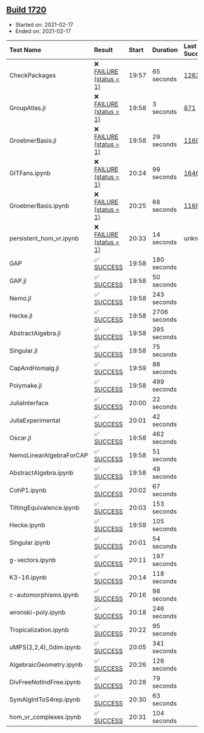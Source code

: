 ## [Build 1720](https://oscarci.mathematik.uni-kl.de/job/oscar-stable/1720/)

* Started on: 2021-02-17
* Ended on: 2021-02-17

| Test Name    | Result | Start | Duration | Last Success | First Failure |
|:-------------|:-------|:------|:---------|:-------------|:--------------|
| CheckPackages | ❌ [FAILURE (status = 1)](https://oscarci.mathematik.uni-kl.de/job/oscar-stable/1720/artifact/logs/build-1720/CheckPackages.log) | 19:57 | 65 seconds | [1263](https://oscarci.mathematik.uni-kl.de/job/oscar-stable/1263/) | [1264](https://oscarci.mathematik.uni-kl.de/job/oscar-stable/1264/) |
| GroupAtlas.jl | ❌ [FAILURE (status = 1)](https://oscarci.mathematik.uni-kl.de/job/oscar-stable/1720/artifact/logs/build-1720/GroupAtlas.jl.log) | 19:58 | 3 seconds | [871](https://oscarci.mathematik.uni-kl.de/job/oscar-stable/871/) | [872](https://oscarci.mathematik.uni-kl.de/job/oscar-stable/872/) |
| GroebnerBasis.jl | ❌ [FAILURE (status = 1)](https://oscarci.mathematik.uni-kl.de/job/oscar-stable/1720/artifact/logs/build-1720/GroebnerBasis.jl.log) | 19:58 | 29 seconds | [1168](https://oscarci.mathematik.uni-kl.de/job/oscar-stable/1168/) | [1169](https://oscarci.mathematik.uni-kl.de/job/oscar-stable/1169/) |
| GITFans.ipynb | ❌ [FAILURE (status = 1)](https://oscarci.mathematik.uni-kl.de/job/oscar-stable/1720/artifact/logs/build-1720/GITFans.ipynb.log) | 20:24 | 99 seconds | [1646](https://oscarci.mathematik.uni-kl.de/job/oscar-stable/1646/) | [1647](https://oscarci.mathematik.uni-kl.de/job/oscar-stable/1647/) |
| GroebnerBasis.ipynb | ❌ [FAILURE (status = 1)](https://oscarci.mathematik.uni-kl.de/job/oscar-stable/1720/artifact/logs/build-1720/GroebnerBasis.ipynb.log) | 20:25 | 68 seconds | [1168](https://oscarci.mathematik.uni-kl.de/job/oscar-stable/1168/) | [1169](https://oscarci.mathematik.uni-kl.de/job/oscar-stable/1169/) |
| persistent_hom_vr.ipynb | ❌ [FAILURE (status = 1)](https://oscarci.mathematik.uni-kl.de/job/oscar-stable/1720/artifact/logs/build-1720/persistent_hom_vr.ipynb.log) | 20:33 | 14 seconds | unknown | unknown |
| GAP | ✅ [SUCCESS](https://oscarci.mathematik.uni-kl.de/job/oscar-stable/1720/artifact/logs/build-1720/GAP.log) | 19:58 | 180 seconds |  |  |
| GAP.jl | ✅ [SUCCESS](https://oscarci.mathematik.uni-kl.de/job/oscar-stable/1720/artifact/logs/build-1720/GAP.jl.log) | 19:58 | 50 seconds |  |  |
| Nemo.jl | ✅ [SUCCESS](https://oscarci.mathematik.uni-kl.de/job/oscar-stable/1720/artifact/logs/build-1720/Nemo.jl.log) | 19:58 | 243 seconds |  |  |
| Hecke.jl | ✅ [SUCCESS](https://oscarci.mathematik.uni-kl.de/job/oscar-stable/1720/artifact/logs/build-1720/Hecke.jl.log) | 19:58 | 2706 seconds |  |  |
| AbstractAlgebra.jl | ✅ [SUCCESS](https://oscarci.mathematik.uni-kl.de/job/oscar-stable/1720/artifact/logs/build-1720/AbstractAlgebra.jl.log) | 19:58 | 395 seconds |  |  |
| Singular.jl | ✅ [SUCCESS](https://oscarci.mathematik.uni-kl.de/job/oscar-stable/1720/artifact/logs/build-1720/Singular.jl.log) | 19:58 | 75 seconds |  |  |
| CapAndHomalg.jl | ✅ [SUCCESS](https://oscarci.mathematik.uni-kl.de/job/oscar-stable/1720/artifact/logs/build-1720/CapAndHomalg.jl.log) | 19:59 | 88 seconds |  |  |
| Polymake.jl | ✅ [SUCCESS](https://oscarci.mathematik.uni-kl.de/job/oscar-stable/1720/artifact/logs/build-1720/Polymake.jl.log) | 19:58 | 499 seconds |  |  |
| JuliaInterface | ✅ [SUCCESS](https://oscarci.mathematik.uni-kl.de/job/oscar-stable/1720/artifact/logs/build-1720/JuliaInterface.log) | 20:00 | 22 seconds |  |  |
| JuliaExperimental | ✅ [SUCCESS](https://oscarci.mathematik.uni-kl.de/job/oscar-stable/1720/artifact/logs/build-1720/JuliaExperimental.log) | 20:01 | 42 seconds |  |  |
| Oscar.jl | ✅ [SUCCESS](https://oscarci.mathematik.uni-kl.de/job/oscar-stable/1720/artifact/logs/build-1720/Oscar.jl.log) | 19:58 | 462 seconds |  |  |
| NemoLinearAlgebraForCAP | ✅ [SUCCESS](https://oscarci.mathematik.uni-kl.de/job/oscar-stable/1720/artifact/logs/build-1720/NemoLinearAlgebraForCAP.log) | 19:58 | 51 seconds |  |  |
| AbstractAlgebra.ipynb | ✅ [SUCCESS](https://oscarci.mathematik.uni-kl.de/job/oscar-stable/1720/artifact/logs/build-1720/AbstractAlgebra.ipynb.log) | 19:58 | 49 seconds |  |  |
| CohP1.ipynb | ✅ [SUCCESS](https://oscarci.mathematik.uni-kl.de/job/oscar-stable/1720/artifact/logs/build-1720/CohP1.ipynb.log) | 20:02 | 67 seconds |  |  |
| TiltingEquivalence.ipynb | ✅ [SUCCESS](https://oscarci.mathematik.uni-kl.de/job/oscar-stable/1720/artifact/logs/build-1720/TiltingEquivalence.ipynb.log) | 20:03 | 153 seconds |  |  |
| Hecke.ipynb | ✅ [SUCCESS](https://oscarci.mathematik.uni-kl.de/job/oscar-stable/1720/artifact/logs/build-1720/Hecke.ipynb.log) | 19:59 | 105 seconds |  |  |
| Singular.ipynb | ✅ [SUCCESS](https://oscarci.mathematik.uni-kl.de/job/oscar-stable/1720/artifact/logs/build-1720/Singular.ipynb.log) | 20:01 | 54 seconds |  |  |
| g-vectors.ipynb | ✅ [SUCCESS](https://oscarci.mathematik.uni-kl.de/job/oscar-stable/1720/artifact/logs/build-1720/g-vectors.ipynb.log) | 20:11 | 197 seconds |  |  |
| K3-16.ipynb | ✅ [SUCCESS](https://oscarci.mathematik.uni-kl.de/job/oscar-stable/1720/artifact/logs/build-1720/K3-16.ipynb.log) | 20:14 | 118 seconds |  |  |
| c-automorphisms.ipynb | ✅ [SUCCESS](https://oscarci.mathematik.uni-kl.de/job/oscar-stable/1720/artifact/logs/build-1720/c-automorphisms.ipynb.log) | 20:16 | 98 seconds |  |  |
| wronski-poly.ipynb | ✅ [SUCCESS](https://oscarci.mathematik.uni-kl.de/job/oscar-stable/1720/artifact/logs/build-1720/wronski-poly.ipynb.log) | 20:18 | 246 seconds |  |  |
| Tropicalization.ipynb | ✅ [SUCCESS](https://oscarci.mathematik.uni-kl.de/job/oscar-stable/1720/artifact/logs/build-1720/Tropicalization.ipynb.log) | 20:22 | 95 seconds |  |  |
| uMPS(2,2,4)_0dim.ipynb | ✅ [SUCCESS](https://oscarci.mathematik.uni-kl.de/job/oscar-stable/1720/artifact/logs/build-1720/uMPS-2-2-4-_0dim.ipynb.log) | 20:05 | 341 seconds |  |  |
| AlgebraicGeometry.ipynb | ✅ [SUCCESS](https://oscarci.mathematik.uni-kl.de/job/oscar-stable/1720/artifact/logs/build-1720/AlgebraicGeometry.ipynb.log) | 20:26 | 126 seconds |  |  |
| DivFreeNotIndFree.ipynb | ✅ [SUCCESS](https://oscarci.mathematik.uni-kl.de/job/oscar-stable/1720/artifact/logs/build-1720/DivFreeNotIndFree.ipynb.log) | 20:28 | 79 seconds |  |  |
| SymAlgIntToS4rep.ipynb | ✅ [SUCCESS](https://oscarci.mathematik.uni-kl.de/job/oscar-stable/1720/artifact/logs/build-1720/SymAlgIntToS4rep.ipynb.log) | 20:30 | 63 seconds |  |  |
| hom_vr_complexes.ipynb | ✅ [SUCCESS](https://oscarci.mathematik.uni-kl.de/job/oscar-stable/1720/artifact/logs/build-1720/hom_vr_complexes.ipynb.log) | 20:31 | 104 seconds |  |  |
